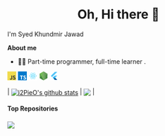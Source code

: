 <h1 align="center">Oh, Hi there 👋</h1>
  
  I'm Syed Khundmir Jawad

**About me**

- 👨‍💻 Part-time programmer, full-time learner .

<code><img height="20" alt="javascript" src="https://raw.githubusercontent.com/github/explore/80688e429a7d4ef2fca1e82350fe8e3517d3494d/topics/javascript/javascript.png"></code>
<code><img height="20" alt="typescript" src="https://raw.githubusercontent.com/github/explore/80688e429a7d4ef2fca1e82350fe8e3517d3494d/topics/typescript/typescript.png"></code>
<code><img height="20" alt="react" src="https://raw.githubusercontent.com/github/explore/80688e429a7d4ef2fca1e82350fe8e3517d3494d/topics/react/react.png"></code>
<code><img height="20" alt="nodejs" src="https://raw.githubusercontent.com/github/explore/80688e429a7d4ef2fca1e82350fe8e3517d3494d/topics/nodejs/nodejs.png"></code>
<code><img height="20" alt="flutter" src="https://raw.githubusercontent.com/github/explore/80688e429a7d4ef2fca1e82350fe8e3517d3494d/topics/flutter/flutter.png"></code>    

| <a href="https://github.com/i2PieO/github-readme-stats"><img align="center" src="https://github-readme-stats.vercel.app/api?username=i2PieO&show_icons=true&include_all_commits=true&theme=buefy&hide_border=true" alt="i2PieO's github stats" /></a> | <a href="https://github.com/i2PieO/github-readme-stats"><img align="center" src="https://github-readme-stats.vercel.app/api/top-langs/?username=i2PieO&layout=compact&theme=buefy&hide_border=true" /></a> |

#### Top Repositories
<a href="https://github.com/i2PieO/github-readme-stats">
  <img align="center" src="https://github-readme-stats.vercel.app/api/pin/?username=i2PieO&repo=spotify&theme=buefy" />
</a>
<br />
<br />
